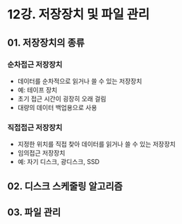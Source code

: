 # 12강. 저장장치 및 파일 관리

## 01. 저장장치의 종류

### 순차접근 저장장치

- 데이터를 순차적으로 읽거나 쓸 수 있는 저장장치
- 예: 테이프 장치
- 초기 접근 시간이 굉장히 오래 걸림
- 대량의 데이터 백업용으로 사용



### 직접접근 저장장치

- 지정한 위치를 직접 찾아 데이터를 읽거나 쓸 수 있는 저장장치
- 임의접근 저장장치
- 예: 자기 디스크, 광디스크, SSD



## 02. 디스크 스케줄링 알고리즘



## 03. 파일 관리

